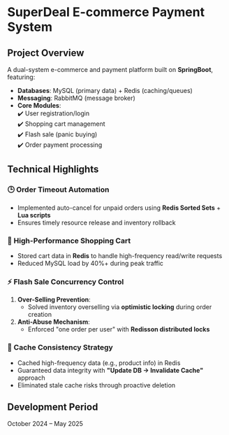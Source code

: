 # SuperDeal E-commerce Payment System

## Project Overview
A dual-system e-commerce and payment platform built on **SpringBoot**, featuring:
- **Databases**: MySQL (primary data) + Redis (caching/queues)
- **Messaging**: RabbitMQ (message broker)
- **Core Modules**:  
  ✔️ User registration/login  
  ✔️ Shopping cart management  
  ✔️ Flash sale (panic buying)  
  ✔️ Order payment processing  

## Technical Highlights
### 🕒 Order Timeout Automation
- Implemented auto-cancel for unpaid orders using **Redis Sorted Sets** + **Lua scripts**  
- Ensures timely resource release and inventory rollback

### 🛒 High-Performance Shopping Cart
- Stored cart data in **Redis** to handle high-frequency read/write requests  
- Reduced MySQL load by 40%+ during peak traffic

### ⚡ Flash Sale Concurrency Control
1. **Over-Selling Prevention**:  
   - Solved inventory overselling via **optimistic locking** during order creation
2. **Anti-Abuse Mechanism**:  
   - Enforced "one order per user" with **Redisson distributed locks**

### 🔁 Cache Consistency Strategy
- Cached high-frequency data (e.g., product info) in Redis  
- Guaranteed data integrity with **"Update DB → Invalidate Cache"** approach  
- Eliminated stale cache risks through proactive deletion

## Development Period
October 2024 – May 2025
